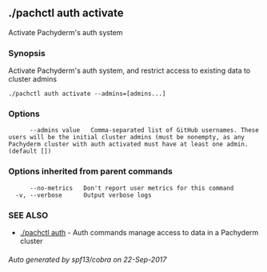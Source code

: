 ## ./pachctl auth activate

Activate Pachyderm's auth system

### Synopsis


Activate Pachyderm's auth system, and restrict access to existing data to cluster admins

```
./pachctl auth activate --admins=[admins...]
```

### Options

```
      --admins value   Comma-separated list of GitHub usernames. These users will be the initial cluster admins (must be nonempty, as any Pachyderm cluster with auth activated must have at least one admin. (default [])
```

### Options inherited from parent commands

```
      --no-metrics   Don't report user metrics for this command
  -v, --verbose      Output verbose logs
```

### SEE ALSO
* [./pachctl auth](./pachctl_auth.md)	 - Auth commands manage access to data in a Pachyderm cluster

###### Auto generated by spf13/cobra on 22-Sep-2017
